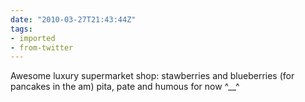 ```yaml
---
date: "2010-03-27T21:43:44Z"
tags:
- imported
- from-twitter
---
```

Awesome luxury supermarket shop: stawberries and blueberries \(for pancakes in the am) pita, pate and humous for now ^__^
